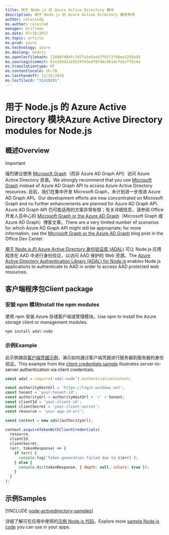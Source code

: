 ```yaml
---
title: 用于 Node.js 的 Azure Active Directory 模块
description: 用于 Node.js 的 Azure Active Directory 模块参考
author: celestedg
ms.author: celested
manager: mtillman
ms.date: 07/18/2017
ms.topic: article
ms.prod: azure
ms.technology: azure
ms.devlang: nodejs
ms.openlocfilehash: 1189bf084fc7d77a1e5eed7f01f2f9bee2295b45
ms.sourcegitcommit: b1e29342a19524f43ed70f4bc961dcfdacffb14a
ms.translationtype: HT
ms.contentlocale: zh-CN
ms.lasthandoff: 11/15/2018
ms.locfileid: "51419291"
---
```

# <a name="azure-active-directory-modules-for-nodejs"></a><span data-ttu-id="ddb02-103">用于 Node.js 的 Azure Active Directory 模块</span><span class="sxs-lookup"><span data-stu-id="ddb02-103">Azure Active Directory modules for Node.js</span></span>

## <a name="overview"></a><span data-ttu-id="ddb02-104">概述</span><span class="sxs-lookup"><span data-stu-id="ddb02-104">Overview</span></span>

> [!IMPORTANT]
> <span data-ttu-id="ddb02-105">强烈建议使用 [Microsoft Graph](https://graph.microsoft.io/)（而非 Azure AD Graph API）访问 Azure Active Directory 资源。</span><span class="sxs-lookup"><span data-stu-id="ddb02-105">We strongly recommend that you use [Microsoft Graph](https://graph.microsoft.io/) instead of Azure AD Graph API to access Azure Active Directory resources.</span></span> <span data-ttu-id="ddb02-106">目前，我们在集中开发 Microsoft Graph，未计划进一步改进 Azure AD Graph API。</span><span class="sxs-lookup"><span data-stu-id="ddb02-106">Our development efforts are now concentrated on Microsoft Graph and no further enhancements are planned for Azure AD Graph API.</span></span> <span data-ttu-id="ddb02-107">Azure AD Graph API 仍可能适用的方案非常有限；有关详细信息，请参阅 Office 开发人员中心的 [Microsoft Graph or the Azure AD Graph](https://dev.office.com/blogs/microsoft-graph-or-azure-ad-graph)（Microsoft Graph 或 Azure AD Graph）博客文章。</span><span class="sxs-lookup"><span data-stu-id="ddb02-107">There are a very limited number of scenarios for which Azure AD Graph API might still be appropriate; for more information, see the [Microsoft Graph or the Azure AD Graph](https://dev.office.com/blogs/microsoft-graph-or-azure-ad-graph) blog post in the Office Dev Center.</span></span>

<span data-ttu-id="ddb02-108">[用于 Node.js 的 Azure Active Directory 身份验证库 (ADAL)](https://www.npmjs.com/package/adal-node) 可让 Node.js 应用程序在 AAD 中进行身份验证，以访问 AAD 保护的 Web 资源。</span><span class="sxs-lookup"><span data-stu-id="ddb02-108">The [Azure Active Directory Authentication Library (ADAL) for Node.js](https://www.npmjs.com/package/adal-node) enables Node.js applications to authenticate to AAD in order to access AAD protected web resources.</span></span>

## <a name="client-package"></a><span data-ttu-id="ddb02-109">客户端程序包</span><span class="sxs-lookup"><span data-stu-id="ddb02-109">Client package</span></span>

### <a name="install-the-npm-modules"></a><span data-ttu-id="ddb02-110">安装 npm 模块</span><span class="sxs-lookup"><span data-stu-id="ddb02-110">Install the npm modules</span></span>

<span data-ttu-id="ddb02-111">使用 npm 安装 Azure 存储客户端或管理模块。</span><span class="sxs-lookup"><span data-stu-id="ddb02-111">Use npm to install the Azure storage client or management modules.</span></span>

```bash
npm install adal-node
```   

### <a name="example"></a><span data-ttu-id="ddb02-112">示例</span><span class="sxs-lookup"><span data-stu-id="ddb02-112">Example</span></span>

<span data-ttu-id="ddb02-113">此示例摘自[客户端凭据示例](https://github.com/MSOpenTech/azure-activedirectory-library-for-nodejs/blob/master/sample/client-credentials-sample.js)，演示如何通过客户端凭据进行服务器到服务器的身份验证。</span><span class="sxs-lookup"><span data-stu-id="ddb02-113">This example from the [client credentials sample](https://github.com/MSOpenTech/azure-activedirectory-library-for-nodejs/blob/master/sample/client-credentials-sample.js) illustrates server-to-server authentication via client credentials.</span></span>

```javascript
const adal = require('adal-node').AuthenticationContext;

const authorityHostUrl = 'https://login.windows.net';
const tenant = 'your-tenant-id';
const authorityUrl = authorityHostUrl + '/' + tenant;
const clientId = 'your-client-id';
const clientSecret = 'your-client-secret';
const resource = 'your-app-id-uri';

const context = new adal(authorityUrl);

context.acquireTokenWithClientCredentials(
  resource,
  clientId,
  clientSecret,
  (err, tokenResponse) => {
    if (err) {
      console.log(`Token generation failed due to ${err}`);
    } else {
      console.dir(tokenResponse, { depth: null, colors: true });
    }
  }
);
```

## <a name="samples"></a><span data-ttu-id="ddb02-114">示例</span><span class="sxs-lookup"><span data-stu-id="ddb02-114">Samples</span></span>

[!INCLUDE [node-activedirectory-samples](../docs-ref-conceptual/includes/activedirectory-samples.md)]

<span data-ttu-id="ddb02-115">详细了解可在应用中使用的[示例 Node.js 代码](https://azure.microsoft.com/resources/samples/?platform=nodejs)。</span><span class="sxs-lookup"><span data-stu-id="ddb02-115">Explore more [sample Node.js code](https://azure.microsoft.com/resources/samples/?platform=nodejs) you can use in your apps.</span></span>
